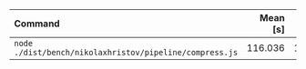 | Command | Mean [s] | Min [s] | Max [s] | Relative |
|:---|---:|---:|---:|---:|
| `node ./dist/bench/nikolaxhristov/pipeline/compress.js` | 116.036 | 116.036 | 116.036 | 1.00 |
